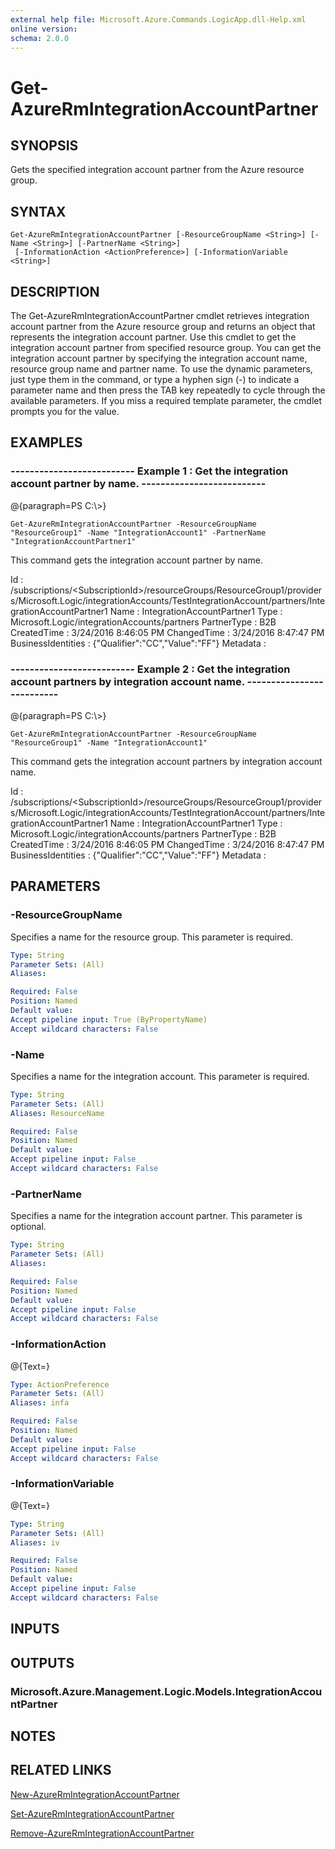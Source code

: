 ```yaml
---
external help file: Microsoft.Azure.Commands.LogicApp.dll-Help.xml
online version: 
schema: 2.0.0
---
```


# Get-AzureRmIntegrationAccountPartner
## SYNOPSIS
Gets the specified integration account partner from the Azure resource group.

## SYNTAX

```
Get-AzureRmIntegrationAccountPartner [-ResourceGroupName <String>] [-Name <String>] [-PartnerName <String>]
 [-InformationAction <ActionPreference>] [-InformationVariable <String>]
```

## DESCRIPTION
The Get-AzureRmIntegrationAccountPartner cmdlet retrieves integration account partner from the Azure resource group and returns an object that represents the integration account partner.
Use this cmdlet to get the integration account partner from specified resource group.
You can get the integration account partner by specifying the integration account name, resource group name and partner name.
To use the dynamic parameters, just type them in the command, or type a hyphen sign (-) to indicate a parameter name and then press the TAB key repeatedly to cycle through the available parameters.
If you miss a required template parameter, the cmdlet prompts you for the value.

## EXAMPLES

### --------------------------  Example 1 : Get the integration account partner by name.  --------------------------
@{paragraph=PS C:\\\>}

```
Get-AzureRmIntegrationAccountPartner -ResourceGroupName "ResourceGroup1" -Name "IntegrationAccount1" -PartnerName "IntegrationAccountPartner1"
```

This command gets the integration account partner by name.

Id                 : /subscriptions/\<SubscriptionId\>/resourceGroups/ResourceGroup1/providers/Microsoft.Logic/integrationAccounts/TestIntegrationAccount/partners/IntegrationAccountPartner1
Name               : IntegrationAccountPartner1
Type               : Microsoft.Logic/integrationAccounts/partners
PartnerType        : B2B
CreatedTime        : 3/24/2016 8:46:05 PM
ChangedTime        : 3/24/2016 8:47:47 PM
BusinessIdentities : {"Qualifier":"CC","Value":"FF"}
Metadata           :

### --------------------------  Example 2 : Get the integration account partners by integration account name.  --------------------------
@{paragraph=PS C:\\\>}

```
Get-AzureRmIntegrationAccountPartner -ResourceGroupName "ResourceGroup1" -Name "IntegrationAccount1"
```

This command gets the integration account partners by integration account name.

Id                 : /subscriptions/\<SubscriptionId\>/resourceGroups/ResourceGroup1/providers/Microsoft.Logic/integrationAccounts/TestIntegrationAccount/partners/IntegrationAccountPartner1
Name               : IntegrationAccountPartner1
Type               : Microsoft.Logic/integrationAccounts/partners
PartnerType        : B2B
CreatedTime        : 3/24/2016 8:46:05 PM
ChangedTime        : 3/24/2016 8:47:47 PM
BusinessIdentities : {"Qualifier":"CC","Value":"FF"}
Metadata           :

## PARAMETERS

### -ResourceGroupName
Specifies a name for the resource group.
This parameter is required.

```yaml
Type: String
Parameter Sets: (All)
Aliases: 

Required: False
Position: Named
Default value: 
Accept pipeline input: True (ByPropertyName)
Accept wildcard characters: False
```

### -Name
Specifies a name for the integration account.
This parameter is required.

```yaml
Type: String
Parameter Sets: (All)
Aliases: ResourceName

Required: False
Position: Named
Default value: 
Accept pipeline input: False
Accept wildcard characters: False
```

### -PartnerName
Specifies a name for the integration account partner.
This parameter is optional.

```yaml
Type: String
Parameter Sets: (All)
Aliases: 

Required: False
Position: Named
Default value: 
Accept pipeline input: False
Accept wildcard characters: False
```

### -InformationAction
@{Text=}

```yaml
Type: ActionPreference
Parameter Sets: (All)
Aliases: infa

Required: False
Position: Named
Default value: 
Accept pipeline input: False
Accept wildcard characters: False
```

### -InformationVariable
@{Text=}

```yaml
Type: String
Parameter Sets: (All)
Aliases: iv

Required: False
Position: Named
Default value: 
Accept pipeline input: False
Accept wildcard characters: False
```

## INPUTS

## OUTPUTS

### Microsoft.Azure.Management.Logic.Models.IntegrationAccountPartner

## NOTES

## RELATED LINKS

[New-AzureRmIntegrationAccountPartner]()

[Set-AzureRmIntegrationAccountPartner]()

[Remove-AzureRmIntegrationAccountPartner]()

